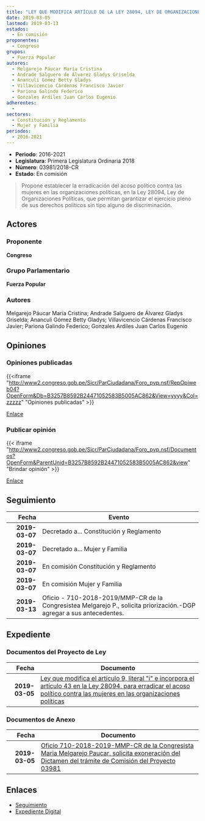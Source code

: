 ```yaml
---
title: "LEY QUE MODIFICA ARTÍCULO DE LA LEY 28094, LEY DE ORGANIZACIONES POLÍTICAS, PARA ERRADICAR EL ACOSO POLÍTICO CONTRA LAS MUJERES EN LA ORGANIZACIONES POLÍTICAS"
date: 2019-03-05
lastmod: 2019-03-13
estados: 
  - En comisión
proponentes: 
  - Congreso
grupos: 
  - Fuerza Popular
autores: 
  - Melgarejo Páucar María Cristina
  - Andrade Salguero de Álvarez Gladys Griselda
  - Ananculi Gómez Betty Gladys
  - Villavicencio Cárdenas Francisco Javier
  - Pariona Galindo Federico
  - Gonzales Ardiles Juan Carlos Eugenio
adherentes: 
  - 
sectores: 
  - Constitución y Reglamento
  - Mujer y Familia
periodos: 
  - 2016-2021
---
```


- **Periodo**: 2016-2021
- **Legislatura**: Primera Legislatura Ordinaria 2018
- **Número**: 03981/2018-CR
- **Estado**: En comisión

> Propone establecer la erradicación del acoso político contra las mujeres en las organizaciones políticas, en la Ley 28094, Ley de Organizaciones Políticas, que permitan garantizar el ejercicio pleno de sus derechos políticos sin tipo alguno de discriminación.


## Actores

### Proponente

**Congreso**

### Grupo Parlamentario

**Fuerza Popular**

### Autores

Melgarejo Páucar María Cristina; Andrade Salguero de Álvarez Gladys Griselda; Ananculi Gómez Betty Gladys; Villavicencio Cárdenas Francisco Javier; Pariona Galindo Federico; Gonzales Ardiles Juan Carlos Eugenio


## Opiniones

### Opiniones publicadas

{{<iframe "http://www2.congreso.gob.pe/Sicr/ParCiudadana/Foro_pvp.nsf/RepOpiweb04?OpenForm&Db=B3257B8592B24471052583B5005AC862&View=yyyy&Col=zzzzz" "Opiniones publicadas" >}}

[Enlace](http://www2.congreso.gob.pe/Sicr/ParCiudadana/Foro_pvp.nsf/RepOpiweb04?OpenForm&Db=B3257B8592B24471052583B5005AC862&View=yyyy&Col=zzzzz)
### Publicar opinión

{{< iframe "http://www2.congreso.gob.pe/Sicr/ParCiudadana/Foro_pvp.nsf/Documentos?OpenForm&ParentUnid=B3257B8592B24471052583B5005AC862&view" "Brindar opinión" >}}

[Enlace](http://www2.congreso.gob.pe/Sicr/ParCiudadana/Foro_pvp.nsf/Documentos?OpenForm&ParentUnid=B3257B8592B24471052583B5005AC862&view)

## Seguimiento

| Fecha | Evento |
|------:|--------|
| **2019-03-07** | Decretado a... Constitución y Reglamento|
| **2019-03-07** | Decretado a... Mujer y Familia|
| **2019-03-07** | En comisión Constitución y Reglamento|
| **2019-03-07** | En comisión Mujer y Familia|
| **2019-03-13** | Oficio - 710-2018-2019/MMP-CR de la Congresistea Melgarejo P., solicita priorización.-DGP agregar a sus antecedentes.|


## Expediente


### Documentos del Proyecto de Ley

| Fecha | Documento |
|------:|--------|
| **2019-03-05** | [Ley que modifica el artículo 9, literal "i" e incorpora el artículo 43 en la Ley 28094, para erradicar el acoso político contra las mujeres en las organizaciones políticas](http://www.leyes.congreso.gob.pe/Documentos/2016_2021/Proyectos_de_Ley_y_de_Resoluciones_Legislativas/PL0398120190305.pdf) |

### Documentos de Anexo

| Fecha | Documento |
|------:|--------|
| **2019-03-05** | [Oficio 710-2018-2019-MMP-CR de la Congresista Maria Melgarejo Paucar, solicita exoneración del Dictamen del trámite de Comisión del Proyecto 03981](http://www.leyes.congreso.gob.pe/Documentos/2016_2021/Oficios/Congresistas/OFICIO-710-2018-2019-MMP-CR.pdf) |

## Enlaces 

- [Seguimiento](http://www2.congreso.gob.pe/Sicr/TraDocEstProc/CLProLey2016.nsf/f7fff46988ca05b1052578e100829cc7/717a240ad7c98329052583b4007f513e?OpenDocument)
- [Expediente Digital](http://www2.congreso.gob.pe/Sicr/TraDocEstProc/CLProLey2016.nsf/f7fff46988ca05b1052578e100829cc7/717a240ad7c98329052583b4007f513e?OpenDocument&Click=05257FB7005EB655.eb71d0cf91d8294e05256cdf006b5706/$Body/0.1C6C)
